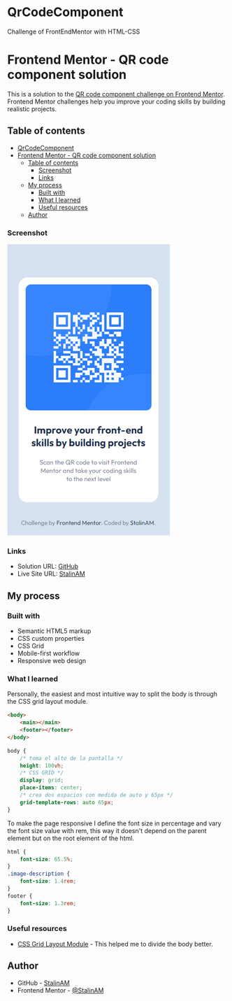 # QrCodeComponent
Challenge of FrontEndMentor with HTML-CSS
# Frontend Mentor - QR code component solution

This is a solution to the [QR code component challenge on Frontend Mentor](https://www.frontendmentor.io/challenges/qr-code-component-iux_sIO_H). Frontend Mentor challenges help you improve your coding skills by building realistic projects. 
## Table of contents

- [QrCodeComponent](#qrcodecomponent)
- [Frontend Mentor - QR code component solution](#frontend-mentor---qr-code-component-solution)
  - [Table of contents](#table-of-contents)
    - [Screenshot](#screenshot)
    - [Links](#links)
  - [My process](#my-process)
    - [Built with](#built-with)
    - [What I learned](#what-i-learned)
    - [Useful resources](#useful-resources)
  - [Author](#author)

### Screenshot

![](./images/screenshot.PNG)

### Links

- Solution URL: [GitHub](https://github.com/StalinAM/QrCodeComponent.git)
- Live Site URL: [StalinAM](https://stalinam.github.io/QrCodeComponent/)

## My process

### Built with

- Semantic HTML5 markup
- CSS custom properties
- CSS Grid
- Mobile-first workflow
- Responsive web design

### What I learned

Personally, the easiest and most intuitive way to split the body is through the CSS grid layout module.

```html
<body>
    <main></main>
    <footer></footer>
</body>
```
```css
body {
    /* toma el alto de la pantalla */
    height: 100vh;
    /* CSS GRID */
    display: grid;
    place-items: center;
    /* crea dos espacios con medida de auto y 65px */
    grid-template-rows: auto 65px;
}
```

To make the page responsive I define the font size in percentage and vary the font size value with rem, this way it doesn't depend on the parent element but on the root element of the html.

```css
html {
    font-size: 65.5%;
}
.image-description {
    font-size: 1.4rem;
}
footer {
    font-size: 1.3rem;
}
```
### Useful resources

- [CSS Grid Layout Module](https://www.w3schools.com/css/css_grid.asp) - This helped me to divide the body better.

## Author

- GitHub - [StalinAM](https://github.com/StalinAM)
- Frontend Mentor - [@StalinAM](https://www.frontendmentor.io/profile/StalinAM)